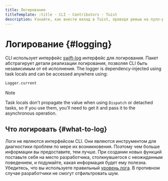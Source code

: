 ```yaml
---
title: Логирование
titleTemplate: :title · CLI · Contributors · Tuist
description: Узнайте, как внести вклад в Tuist, проводя ревью на пулл-реквесты
---
```


# Логирование {#logging}

CLI использует интерфейс [swift-log](https://github.com/apple/swift-log) интерфейс для логирования. Пакет абстрагирует детали реализации логирования, позволяя CLI быть независимым от её исполнения. The logger is dependency-injected using task locals and can be accessed anywhere using:

```bash
Logger.current
```

> [!NOTE]
> Task locals don't propagate the value when using `Dispatch` or detached tasks, so if you use them, you'll need to get it and pass it to the asynchronous operation.

## Что логировать {#what-to-log}

Логи не являются интерфейсом CLI. Они являются инструментом для диагностики проблем по мере их возникновения.
Поэтому чем больше информации вы предоставите, тем лучше.
При создании новых функций поставьте себя на место разработчика, столкнувшегося с неожиданным поведением, и подумайте, какая информация будет ему полезна.
Убедитесь, что вы используете правильный [уровень лога](https://www.swift.org/documentation/server/guides/libraries/log-levels.html). В противном случае разработчики не смогут отфильтровать шум.

